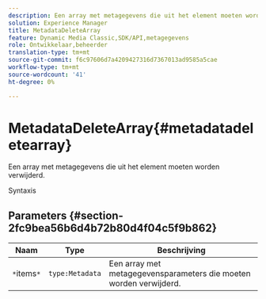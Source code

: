 ```yaml
---
description: Een array met metagegevens die uit het element moeten worden verwijderd.
solution: Experience Manager
title: MetadataDeleteArray
feature: Dynamic Media Classic,SDK/API,metagegevens
role: Ontwikkelaar,beheerder
translation-type: tm+mt
source-git-commit: f6c97606d7a4209427316d7367013ad9585a5cae
workflow-type: tm+mt
source-wordcount: '41'
ht-degree: 0%

---
```



# MetadataDeleteArray{#metadatadeletearray}

Een array met metagegevens die uit het element moeten worden verwijderd.

Syntaxis

## Parameters {#section-2fc9bea56b6d4b72b80d4f04c5f9b862}

| Naam | Type | Beschrijving |
|---|---|---|
| `*`items`*` | `type:Metadata` | Een array met metagegevensparameters die moeten worden verwijderd. |

